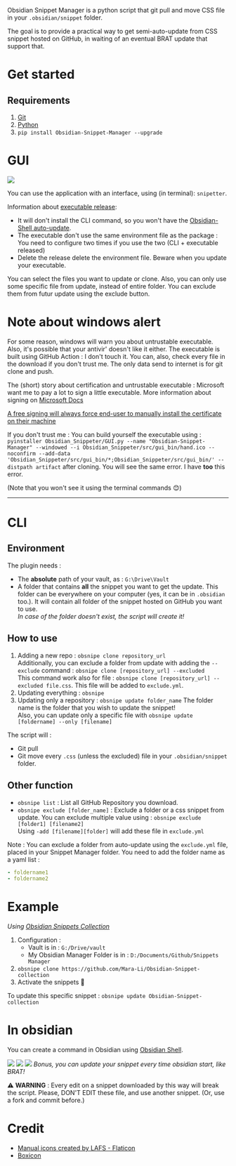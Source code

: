 Obsidian Snippet Manager is a python script that git pull and move CSS file in your `.obsidian/snippet` folder.

The goal is to provide a practical way to get semi-auto-update from CSS snippet hosted on GitHub, in waiting of an eventual BRAT update that support that.

# Get started
## Requirements
1. [Git](https://git-scm.com/downloads)
2. [Python](https://www.python.org/downloads/)
3. `pip install Obsidian-Snippet-Manager --upgrade`

# GUI
![](screenshot/demo2.gif)

You can use the application with an interface, using (in terminal): `snipetter`.

Information about [executable release](https://github.com/Mara-Li/Obsidian-Snippet-Manager/releases):
- It will don't install the CLI command, so you won't have the [Obsidian-Shell auto-update](README.md#in-obsidian).
- The executable don't use the same environment file as the package : You need to configure two times if you use the two (CLI + executable released)
- Delete the release delete the environment file. Beware when you update your executable.

You can select the files you want to update or clone. Also, you can only use some specific file from update, instead of entire folder.
You can exclude them from futur update using the exclude button.

# Note about windows alert
For some reason, windows will warn you about untrustable executable. Also, it's possible that your antivir' doesn't like it either.
The executable is built using GitHub Action : I don't touch it. You can, also, check every file in the download if you don't trust me.
The only data send to internet is for git clone and push.

The (short) story about certification and untrustable executable : Microsoft want me to pay a lot to sign a little executable. 
More information about signing on [Microsoft Docs](https://docs.microsoft.com/en-us/previous-versions/windows/internet-explorer/ie-developer/platform-apis/ms537361(v=vs.85)?redirectedfrom=MSDN)

[A free signing will always force end-user to manually install the certificate on their machine](https://stackoverflow.com/questions/252226/signing-a-windows-exe-file)

If you don't trust me : You can build yourself the executable using :
`pyinstaller Obsidian_Snippeter/GUI.py --name "Obsidian-Snippet-Manager" --windowed --i Obsidian_Snippeter/src/gui_bin/hand.ico --noconfirm --add-data 'Obsidian_Snippeter/src/gui_bin/*;Obsidian_Snippeter/src/gui_bin/' --distpath artifact` after cloning. 
You will see the same error.
I have **too** this error.

(Note that you won't see it using the terminal commands 😊)

---
# CLI
## Environment
The plugin needs :
- The **absolute** path of your vault, as : `G:\Drive\Vault`
- A folder that contains **all** the snippet you want to get the update.
This folder can be everywhere on your computer (yes, it can be in `.obsidian` too.). It will contain all folder of the snippet hosted on GitHub you want to use.  
    _In case of the folder doesn't exist, the script will create it!_

## How to use

1. Adding a new repo : `obsnipe clone repository_url`  
    Additionally, you can exclude a folder from update with adding the `--exclude` command : `obsnipe clone [repository_url] --excluded`  
    This command work also for file : `obsnipe clone [repository_url] --excluded file.css`. This file will be added to `exclude.yml`. 
2. Updating everything : `obsnipe`
3. Updating only a repository : `obsnipe update folder_name` 
    The folder name is the folder that you wish to update the snippet!  
    Also, you can update only a specific file with `obsnipe update [foldername] --only [filename]`

The script will :
- Git pull 
- Git move every `.css` (unless the excluded) file in your `.obsidian/snippet` folder.

## Other function
- `obsnipe list` : List all GitHub Repository you download.
- `obsnipe exclude [folder_name]` : Exclude a folder or a css snippet from update. You can exclude multiple value using : `obsnipe exclude [folder1] [filename2]`  
    Using `-add [filename][folder]` will add these file in `exclude.yml`

Note : You can exclude a folder from auto-update using the `exclude.yml` file, placed in your Snippet Manager folder. 
You need to add the folder name as a yaml list :
```yml
- foldername1
- foldername2
```

# Example 
*Using [Obsidian Snippets Collection](https://github.com/Mara-Li/Obsidian-Snippet-collection)*
1. Configuration : 
    - Vault is in : `G:/Drive/vault`
    - My Obsidian Manager Folder is in : `D:/Documents/Github/Snippets Manager`
2. `obsnipe clone https://github.com/Mara-Li/Obsidian-Snippet-collection`
3. Activate the snippets 🎉

To update this specific snippet : `obsnipe update Obsidian-Snippet-collection`

# In obsidian

You can create a command in Obsidian using [Obsidian Shell](https://github.com/Taitava/obsidian-shellcommands).

![](screenshot/shell_config1.png)
![](screenshot/shell_config2.png)
![](screenshot/shell_config3.png)
*Bonus, you can update your snippet every time obsidian start, like BRAT!*

⚠️ **WARNING** : Every edit on a snippet downloaded by this way will break the script. Please, DON'T EDIT these file, and use another snippet. (Or, use a fork and commit before.)

# Credit
- <a href="https://www.flaticon.com/free-icons/manual" title="manual icons">Manual icons created by LAFS - Flaticon</a>
- [Boxicon](https://boxicons.com/)

